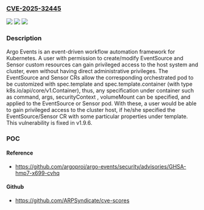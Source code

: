 ### [CVE-2025-32445](https://cve.mitre.org/cgi-bin/cvename.cgi?name=CVE-2025-32445)
![](https://img.shields.io/static/v1?label=Product&message=argo-events&color=blue)
![](https://img.shields.io/static/v1?label=Version&message=%3D%20%3C%201.9.6%20&color=brighgreen)
![](https://img.shields.io/static/v1?label=Vulnerability&message=CWE-250%3A%20Execution%20with%20Unnecessary%20Privileges&color=brighgreen)

### Description

Argo Events is an event-driven workflow automation framework for Kubernetes. A user with permission to create/modify EventSource and Sensor custom resources can gain privileged access to the host system and cluster, even without having direct administrative privileges. The EventSource and Sensor CRs allow the corresponding orchestrated pod to be customized with spec.template and spec.template.container (with type k8s.io/api/core/v1.Container), thus, any specification under container such as command, args, securityContext , volumeMount can be specified, and applied to the EventSource or Sensor pod. With these, a user would be able to gain privileged access to the cluster host, if he/she specified the EventSource/Sensor CR with some particular properties under template. This vulnerability is fixed in v1.9.6.

### POC

#### Reference
- https://github.com/argoproj/argo-events/security/advisories/GHSA-hmp7-x699-cvhq

#### Github
- https://github.com/ARPSyndicate/cve-scores

